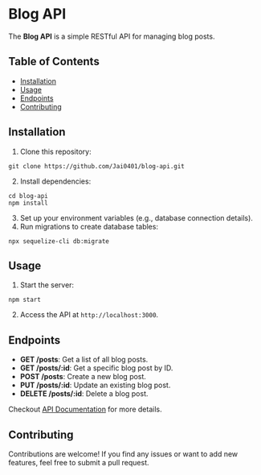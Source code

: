 # Blog API

The **Blog API** is a simple RESTful API for managing blog posts.

## Table of Contents
- [Installation](#installation)
- [Usage](#usage)
- [Endpoints](#endpoints)
- [Contributing](#contributing)

## Installation

1. Clone this repository:
  ```
  git clone https://github.com/Jai0401/blog-api.git
  ```
2. Install dependencies:
  ```
  cd blog-api
  npm install
  ```
3. Set up your environment variables (e.g., database connection details).
4. Run migrations to create database tables:
```
npx sequelize-cli db:migrate
```

## Usage

1. Start the server:
  ```
  npm start
  ```

2. Access the API at `http://localhost:3000`.

## Endpoints

- **GET /posts**: Get a list of all blog posts.
- **GET /posts/:id**: Get a specific blog post by ID.
- **POST /posts**: Create a new blog post.
- **PUT /posts/:id**: Update an existing blog post.
- **DELETE /posts/:id**: Delete a blog post.

Checkout [API Documentation](https://github.com/Jai0401/blog-api/blob/master/API%20Documentation.md) for more details.

## Contributing

Contributions are welcome! If you find any issues or want to add new features, feel free to submit a pull request.
